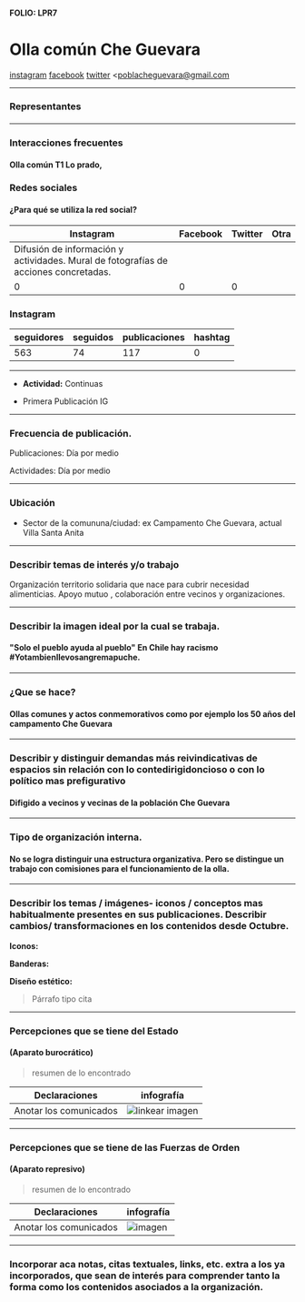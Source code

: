 #### FOLIO: LPR7

# Olla común Che Guevara


[instagram](https://www.instagram.com/olla_comun_che/
)
[facebook]()
[twitter]()
<poblacheguevara@gmail.com
>
---

### Representantes
#### 


---
### Interacciones frecuentes
#### Olla común T1 Lo prado,


### Redes sociales
#### ¿Para qué se utiliza la red social?
| Instagram | Facebook | Twitter | Otra 
|---|---|---|---|
|Difusión de información y actividades. Mural de fotografías de acciones concretadas.
|0|0| 0|

### **Instagram**
| seguidores | seguidos | publicaciones | hashtag 
|---|---|---|---|
|563|74|	117| 0

---

* **Actividad:**   Continuas


* Primera Publicación IG

---
### Frecuencia de publicación.

Publicaciones: Día por medio


Actividades: Día por medio


---
### Ubicación
* Sector de la comununa/ciudad: ex Campamento Che Guevara, actual Villa Santa Anita


---
### Describir temas de interés y/o trabajo
Organización territorio solidaria que nace para cubrir necesidad alimenticias. Apoyo mutuo , colaboración entre vecinos y organizaciones.

---
### Describir la imagen ideal por la cual se trabaja.
#### "Solo el pueblo ayuda al pueblo" En Chile hay racismo #Yotambienllevosangremapuche.


---
### ¿Que se hace?
#### Ollas comunes y actos conmemorativos como por ejemplo los 50 años del campamento Che Guevara


---
### Describir y distinguir demandas más reivindicativas de espacios sin relación con lo contedirigidoncioso o con lo político mas prefigurativo
#### Difigido a vecinos y vecinas de la población Che Guevara


---
### Tipo de organización interna.
#### No se logra distinguir una estructura organizativa. Pero se distingue un trabajo con comisiones para el funcionamiento de la olla.


---
### Describir los temas / imágenes- iconos / conceptos mas habitualmente presentes en sus publicaciones. Describir cambios/ transformaciones en los contenidos desde Octubre.

**Iconos:**

**Banderas:**

**Diseño estético:**

> Párrafo tipo cita 

---
### Percepciones que se tiene del Estado
#### (Aparato burocrático)
> resumen de lo encontrado

| Declaraciones | infografía | 
|---|---|
|Anotar los comunicados | ![linkear imagen]() |

---
### Percepciones que se tiene de las Fuerzas de Orden
#### (Aparato represivo)
> resumen de lo encontrado

| Declaraciones | infografía | 
|---|---|
|Anotar los comunicados | ![imagen]() |


---
### Incorporar aca notas, citas textuales, links, etc. extra a los ya incorporados, que sean de interés para comprender tanto la forma como los contenidos asociados a la organización.
